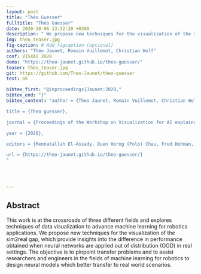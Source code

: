```yaml
---
layout: post
title: "Théo Guesser"
fulltitle: "Théo Guesser"
date: 2020-10-06 13:32:20 +0300
description: " We propose new techniques for the visualization of the sim2real gap, which provide insights into the difference in performance obtained when neural networks are applied out of distribution (OOD) in real settings."
img: theo_teaser.jpg
fig-caption: # Add figcaption (optional)
authors: "Théo Jaunet, Romain Vuillemot, Christian Wolf"
conf: VISXAI 2020
demo: "https://theo-jaunet.github.io/theo-guesser/"
teaser: theo_teaser.jpg
git: https://github.com/Theo-Jaunet/theo-guesser
test: ok

bibtex_first: "@inproceedings{Jaunet:2020,"
bibtex_end: "}"
bibtex_content: "author = {Theo Jaunet, Romain Vuillemot, Christian Wolf},

title = {Theo guesser},

journal = {Proceedings of the Workshop on Visualization for AI explainability (VISxAI)},

year = {2020},

editors = {Mennatallah El-Assady, Duen Horng (Polo) Chau, Fred Hohman, Adam Perer, Hendrik Strobelt, Fernanda Viégas},

url = {https://theo-jaunet.github.io/theo-guesser/}
"




---
```



## Abstract   


This work is at the crossroads of three different fields and explores techniques of data visualization to advance machine learning for robotics applications. We propose new techniques for the visualization of the sim2real gap, which provide insights into the difference in performance obtained when neural networks are applied out of distribution (OOD) in real settings. The objective is to pinpoint transfer problems and to assist researchers and engineers in the fields of machine learning for robotics to design neural models which better transfer to real world scenarios.

 

 

 

 

 

